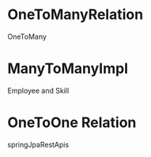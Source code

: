 # OneToManyRelation
OneToMany
# ManyToManyImpl
Employee and Skill
# OneToOne Relation
 springJpaRestApis
